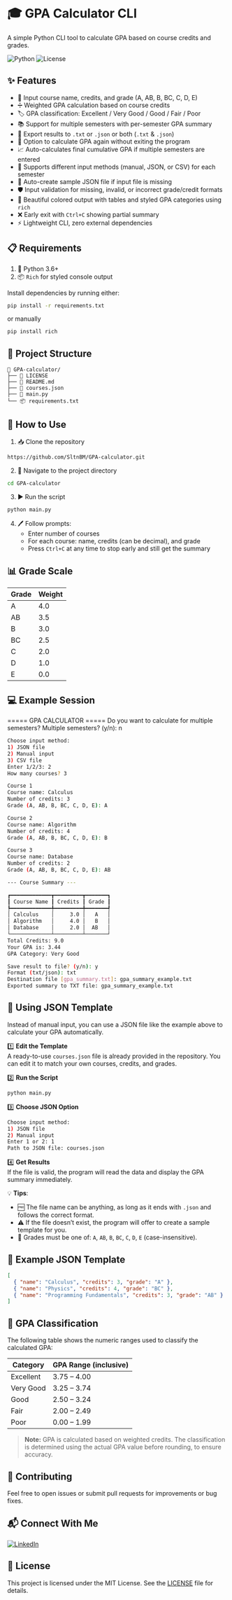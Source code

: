 # 🎓 GPA Calculator CLI
A simple Python CLI tool to calculate GPA based on course credits and grades.

![Python](https://img.shields.io/badge/python-3.6%2B-blue)
![License](https://img.shields.io/badge/license-MIT-blue)

## ✨ Features
- 📝 Input course name, credits, and grade (A, AB, B, BC, C, D, E)
- ➗ Weighted GPA calculation based on course credits
- 🏷️ GPA classification: Excellent / Very Good / Good / Fair / Poor
- 📚 Support for multiple semesters with per-semester GPA summary
- 💾 Export results to `.txt` or `.json` or both (`.txt` & `.json`)
- 🔁 Option to calculate GPA again without exiting the program
- 📈 Auto-calculates final cumulative GPA if multiple semesters are entered
- 🧠 Supports different input methods (manual, JSON, or CSV) for each semester
- 🧾 Auto-create sample JSON file if input file is missing
- 🛡️ Input validation for missing, invalid, or incorrect grade/credit formats
- 🌈 Beautiful colored output with tables and styled GPA categories using `rich`
- ❌ Early exit with `Ctrl+C` showing partial summary
- ⚡ Lightweight CLI, zero external dependencies

## 📋 Requirements
1. 🐍 Python 3.6+
2. 📦 `Rich` for styled console output

Install dependencies by running either:
```bash
pip install -r requirements.txt
```

or manually
```bash
pip install rich
```
## 📁 Project Structure
```plaintext
📂 GPA-calculator/
├── 📄 LICENSE
├── 📄 README.md
├── 📄 courses.json
├── 🐍 main.py
└── 📦 requirements.txt
```

## 🚀 How to Use
1. 📥 Clone the repository
```bash
https://github.com/SltnBM/GPA-calculator.git
```
2. 📂 Navigate to the project directory
```bash
cd GPA-calculator
```
3. ▶️ Run the script
```bash
python main.py
```
4. 🖊️ Follow prompts:
   - Enter number of courses
   - For each course: name, credits (can be decimal), and grade
   - Press `Ctrl+C` at any time to stop early and still get the summary

## 📊 Grade Scale
| Grade | Weight |
|-------|--------|
| A     | 4.0    |
| AB    | 3.5    |
| B     | 3.0    |
| BC    | 2.5    |
| C     | 2.0    |
| D     | 1.0    |
| E     | 0.0    |

## 💻 Example Session
===== GPA CALCULATOR =====
Do you want to calculate for multiple semesters?
Multiple semesters? (y/n): n
```bash
Choose input method:
1) JSON file
2) Manual input
3) CSV file
Enter 1/2/3: 2        
How many courses? 3

Course 1
Course name: Calculus
Number of credits: 3
Grade (A, AB, B, BC, C, D, E): A

Course 2
Course name: Algorithm
Number of credits: 4
Grade (A, AB, B, BC, C, D, E): B

Course 3
Course name: Database
Number of credits: 2
Grade (A, AB, B, BC, C, D, E): AB

--- Course Summary ---

┏━━━━━━━━━━━━━┳━━━━━━━━━┳━━━━━━━┓
┃ Course Name ┃ Credits ┃ Grade ┃
┡━━━━━━━━━━━━━╇━━━━━━━━━╇━━━━━━━┩
│ Calculus    │     3.0 │   A   │
│ Algorithm   │     4.0 │   B   │
│ Database    │     2.0 │  AB   │
└─────────────┴─────────┴───────┘
Total Credits: 9.0
Your GPA is: 3.44
GPA Category: Very Good

Save result to file? (y/n): y
Format (txt/json): txt
Destination file [gpa_summary.txt]: gpa_summary_example.txt
Exported summary to TXT file: gpa_summary_example.txt
```

## 📄 Using JSON Template
Instead of manual input, you can use a JSON file like the example above to calculate your GPA automatically.

1️⃣ **Edit the Template**  
A ready-to-use `courses.json` file is already provided in the repository. You can edit it to match your own courses, credits, and grades.

2️⃣ **Run the Script** 
   ```bash
   python main.py
   ```

3️⃣ **Choose JSON Option** 
   ```bash
   Choose input method:
   1) JSON file
   2) Manual input
   Enter 1 or 2: 1
   Path to JSON file: courses.json
   ```

4️⃣ **Get Results**  
If the file is valid, the program will read the data and display the GPA summary immediately.

💡 **Tips**:
- 🆓 The file name can be anything, as long as it ends with `.json` and follows the correct format.
- ⚠️ If the file doesn’t exist, the program will offer to create a sample template for you.
- 🎯 Grades must be one of: `A`, `AB`, `B`, `BC`, `C`, `D`, `E` (case-insensitive).

## 📂 Example JSON Template
```json
[
  { "name": "Calculus", "credits": 3, "grade": "A" },
  { "name": "Physics", "credits": 4, "grade": "BC" },
  { "name": "Programming Fundamentals", "credits": 3, "grade": "AB" }
]
```

## 🎯 GPA Classification

The following table shows the numeric ranges used to classify the calculated GPA:

| Category  | GPA Range (inclusive) |
| --------- | --------------------- |
| Excellent | 3.75 – 4.00           |
| Very Good | 3.25 – 3.74           |
| Good      | 2.50 – 3.24           |
| Fair      | 2.00 – 2.49           |
| Poor      | 0.00 – 1.99           |

> **Note:** GPA is calculated based on weighted credits. The classification is determined using the actual GPA value before rounding, to ensure accuracy.

## 🤝 Contributing
Feel free to open issues or submit pull requests for improvements or bug fixes.

## 📬 Connect With Me
[![LinkedIn](https://img.shields.io/badge/LinkedIn-Sultan%20Badra-blue?logo=linkedin\&logoColor=white\&style=flat-square)](https://www.linkedin.com/in/sultan-badra)

## 📜 License
This project is licensed under the MIT License. See the [LICENSE](./LICENSE) file for details.
